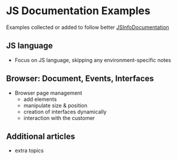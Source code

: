 # JS Documentation Examples
Examples collected or added to follow better [JSInfoDocumentation](https://javascript.info/)

## JS language
* Focus on JS language, skipping any environment-specific notes

## Browser: Document, Events, Interfaces
* Browser page management
  * add elements
  * manipulate size & position
  * creation of interfaces dynamically
  * interaction with the customer

## Additional articles
* extra topics